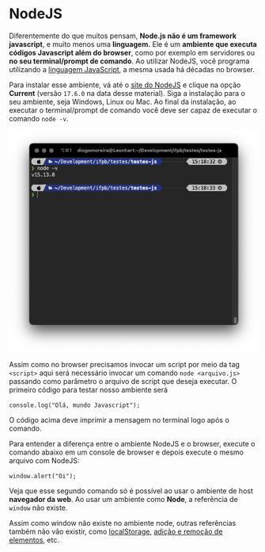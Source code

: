 # NodeJS

Diferentemente do que muitos pensam, **Node.js não é um framework javascript**, e muito menos uma **linguagem.** Ele é um **ambiente que executa códigos Javascript além do browser**, como por exemplo em servidores ou **no seu terminal/prompt de comando**. Ao utilizar NodeJS, você programa utilizando a [linguagem JavaScript](https://www.luiztools.com.br/post/por-que-stanford-trocou-java-por-javascript/), a mesma usada há décadas no browser.

Para instalar esse ambiente, vá até o [site do NodeJS](https://nodejs.org/en/) e clique na opção **Current** (versão `17.6.0` na data desse material). Siga a instalação para o seu ambiente, seja Windows, Linux ou Mac. Ao final da instalação, ao executar o terminal/prompt de comando você deve ser capaz de executar o comando `node -v`.&#x20;

![](<.gitbook/assets/image (2).png>)

Assim como no browser precisamos invocar um script por meio da tag `<script>` aqui será necessário invocar um comando `node <arquivo.js>` passando como parâmetro o arquivo de script que deseja executar. O primeiro código para testar nosso ambiente será

```
console.log("Olá, mundo Javascript");
```

O código acima deve imprimir a mensagem no terminal logo após o comando.

Para entender a diferença entre o ambiente NodeJS e o browser, execute o comando abaixo em um console de browser e depois execute o mesmo arquivo com NodeJS:

```
window.alert("Oi");
```

Veja que esse segundo comando só é possível ao usar o ambiente de host **navegador da web**. Ao usar um ambiente como **Node**, a referência de `window` não existe.

Assim como window não existe no ambiente node, outras referências também não vão existir, como [localStorage](recursos-avancados/armazenamento.md), [adição e remoção de elementos](javascript-no-browser/add-removendo-elementos.md), etc.
